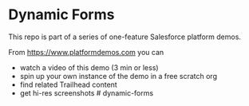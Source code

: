 # Dynamic Forms

This repo is part of a series of one-feature Salesforce platform demos.

From <https://www.platformdemos.com> you can

- watch a video of this demo (3 min or less)
- spin up your own instance of the demo in a free scratch org
- find related Trailhead content
- get hi-res screenshots
#   d y n a m i c - f o r m s  
 